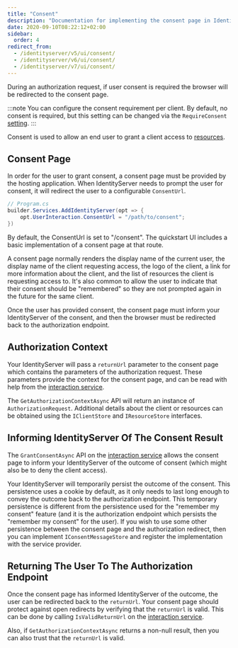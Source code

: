 ```yaml
---
title: "Consent"
description: "Documentation for implementing the consent page in IdentityServer, which allows users to grant client applications permission to access protected resources."
date: 2020-09-10T08:22:12+02:00
sidebar:
  order: 4
redirect_from:
  - /identityserver/v5/ui/consent/
  - /identityserver/v6/ui/consent/
  - /identityserver/v7/ui/consent/
---
```


During an authorization request, if user consent is required the browser will be redirected to the consent page.

:::note
You can configure the consent requirement per client. By default, no consent is required, but this setting can be
changed via the `RequireConsent` [setting](/identityserver/reference/models/client.md#consent-screen).
:::

Consent is used to allow an end user to grant a client access to [resources](/identityserver/fundamentals/resources).

## Consent Page

In order for the user to grant consent, a consent page must be provided by the
hosting application. When IdentityServer needs to prompt the
user for consent, it will redirect the user to a configurable `ConsentUrl`.

```csharp
// Program.cs
builder.Services.AddIdentityServer(opt => {
    opt.UserInteraction.ConsentUrl = "/path/to/consent";
})
```

By default, the ConsentUrl is set to "/consent". The quickstart UI includes a
basic implementation of a consent page at that route.

A consent page normally renders the display name of the current user,
the display name of the client requesting access,
the logo of the client,
a link for more information about the client,
and the list of resources the client is requesting access to.
It's also common to allow the user to indicate that their consent should be "remembered" so they are not prompted again
in the future for the same client.

Once the user has provided consent, the consent page must inform your IdentityServer of the consent, and then the
browser must be redirected back to the authorization endpoint.

## Authorization Context

Your IdentityServer will pass a `returnUrl` parameter to the consent page which contains the parameters of the
authorization request.
These parameters provide the context for the consent page, and can be read with help from
the [interaction service](/identityserver/reference/services/interaction-service.md).

The `GetAuthorizationContextAsync` API will return an instance of `AuthorizationRequest`. Additional details about the
client or resources can be obtained using the `IClientStore` and `IResourceStore` interfaces.

## Informing IdentityServer Of The Consent Result

The `GrantConsentAsync` API on the [interaction service](/identityserver/reference/services/interaction-service.md) allows
the consent page to inform your IdentityServer of the outcome of consent (which might also be to deny the client
access).

Your IdentityServer will temporarily persist the outcome of the consent.
This persistence uses a cookie by default, as it only needs to last long enough to convey the outcome back to the
authorization endpoint.
This temporary persistence is different from the persistence used for the "remember my consent" feature (and it is the
authorization endpoint which persists the "remember my consent" for the user).
If you wish to use some other persistence between the consent page and the authorization redirect, then you can
implement `IConsentMessageStore` and register the implementation with the service provider.

## Returning The User To The Authorization Endpoint

Once the consent page has informed IdentityServer of the outcome, the user can be redirected back to the `returnUrl`.
Your consent page should protect against open redirects by verifying that the `returnUrl` is valid.
This can be done by calling `IsValidReturnUrl` on
the [interaction service](/identityserver/reference/services/interaction-service.md).

Also, if `GetAuthorizationContextAsync` returns a non-null result, then you can also trust that the `returnUrl` is
valid.
